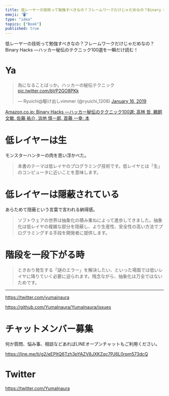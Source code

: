 ```yaml
---
title: 低レーヤーの技術って勉強すべきなの？フレームワークだけじゃだめなの？Binary Hacks ―ハッカー秘伝のテクニック100選を一瞬だけ読
emoji: "🖥"
type: "idea"
topics: ["Book"]
published: true
---
```


低レーヤーの技術って勉強すべきなの？フレームワークだけじゃだめなの？Binary Hacks ―ハッカー秘伝のテクニック100選を一瞬だけ読む！

# Ya
<blockquote class="twitter-tweet" data-lang="en"><p lang="ja" dir="ltr">為になることばっか。ハッカーの秘伝テクニック <a href="https://t.co/bVP2GO8PKk">pic.twitter.com/bVP2GO8PKk</a></p>&mdash; Ryuichi@駆け出しvimmer (@ryuichi_1208) <a href="https://twitter.com/ryuichi_1208/status/1085510535708209153?ref_src=twsrc%5Etfw">January 16, 2019</a></blockquote>


[Amazon.co.jp: Binary Hacks ―ハッカー秘伝のテクニック100選: 高林 哲, 鵜飼 文敏, 佐藤 祐介, 浜地 慎一郎, 首藤 一幸: 本](https://www.amazon.co.jp/Binary-Hacks-%E2%80%95%E3%83%8F%E3%83%83%E3%82%AB%E3%83%BC%E7%A7%98%E4%BC%9D%E3%81%AE%E3%83%86%E3%82%AF%E3%83%8B%E3%83%83%E3%82%AF100%E9%81%B8-%E9%AB%98%E6%9E%97-%E5%93%B2/dp/4873112885)
# 低レイヤーは生

モンスターハンターの肉を思い浮かべた。

>本書のテーマは低レイヤのプログラミング技術です。低レイヤとは「生」のコンピュータに近いことを意味します。

# 低レイヤーは隠蔽されている

あらためて隠蔽という言葉で言われる納得感。

>ソフトウェアの世界は抽象化の積み重ねによって進歩してきました。抽象化は低レイヤの複雑な部分を隠蔽し、より生産性、安全性の高い方法でプログラミングする手段を開発者に提供します。

# 階段を一段下がる時

>ときおり発生する「謎のエラー」を解決したい、といった場面では低いレイヤに降りていく必要に迫られます。残念ながら、抽象化は万全ではないためです。


---

https://twitter.com/yumainaura

https://github.com/YumaInaura/YumaInaura/issues









<!-- Update From Qiita API -->

# チャットメンバー募集


何か質問、悩み事、相談などあればLINEオープンチャットもご利用ください。

https://line.me/ti/g2/eEPltQ6Tzh3pYAZV8JXKZqc7PJ6L0rpm573dcQ





# Twitter


https://twitter.com/YumaInaura


<!-- Update From Qiita API -->



